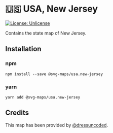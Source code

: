 # 🇺🇸 USA, New Jersey

[![License: Unlicense](https://img.shields.io/badge/license-Unlicense-blue.svg)](http://unlicense.org/)

Contains the state map of New Jersey.

## Installation

### npm

`npm install --save @svg-maps/usa.new-jersey`

### yarn

`yarn add @svg-maps/usa.new-jersey`

## Credits

This map has been provided by [@dressuncoded](https://github.com/dressuncoded).
